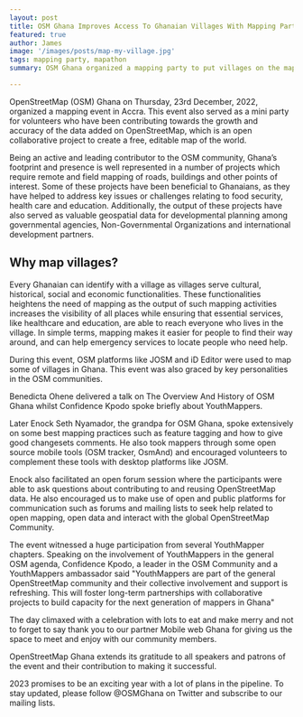 ```yaml
---
layout: post
title: OSM Ghana Improves Access To Ghanaian Villages With Mapping Party 
featured: true
author: James
image: '/images/posts/map-my-village.jpg'
tags: mapping party, mapathon
summary: OSM Ghana organized a mapping party to put villages on the map and round off the year 2022 in style. 

---
```


OpenStreetMap (OSM) Ghana on Thursday,  23rd December, 2022, organized a mapping event in Accra. This event also served as a mini party for volunteers who have been contributing towards the growth and accuracy of the data added on OpenStreetMap, which is an open collaborative project to create a free, editable map of the world. 

Being an active and leading contributor to the OSM community, Ghana’s footprint and presence is well represented in a number of projects which require remote and field  mapping of roads, buildings and other points of interest. Some of these projects have been beneficial to Ghanaians, as they have helped to address key issues or challenges relating to food security, health care and education. Additionally, the output of these projects have also served as valuable geospatial data for developmental planning among governmental agencies, Non-Governmental Organizations and international development partners.  

## Why map villages?

Every Ghanaian can identify with a village as villages serve cultural, historical, social and economic functionalities. These functionalities heightens the need of mapping as the output of such mapping activities increases the visibility of all places while ensuring that essential services, like healthcare and education, are able to reach everyone who lives in the village. In simple terms, mapping makes it easier for people to find their way around, and can help emergency services to locate people who need help.

During this event, OSM platforms like JOSM and iD Editor were used to map some of villages in Ghana. This event was also graced by key personalities in the OSM communities. 

Benedicta Ohene delivered a talk on The Overview And History of OSM Ghana whilst Confidence Kpodo spoke briefly about YouthMappers. 

Later Enock Seth Nyamador, the grandpa for OSM Ghana, spoke extensively on some best mapping practices such as feature tagging and how to give good changesets comments. He also took mappers through some open source mobile tools (OSM tracker, OsmAnd) and encouraged volunteers to complement these tools with desktop platforms like JOSM. 

Enock also facilitated an open forum session where the participants were able to ask questions about contributing to and reusing OpenStreetMap data. He also encouraged us to make use of open and public platforms for communication  such as forums and mailing lists to seek help related to open mapping, open data and interact with the global OpenStreetMap Community. 

The event witnessed a huge participation from several YouthMapper chapters. Speaking on the involvement of YouthMappers in the general OSM agenda, Confidence Kpodo,  a leader in the OSM Community and a YouthMappers ambassador said "YouthMappers are part of the general OpenStreetMap community and their collective involvement and support is refreshing. This will foster long-term partnerships with collaborative projects to build capacity for the next generation of mappers in Ghana"

The day climaxed with a celebration with lots to eat and make merry and not to forget to say thank you to our partner Mobile web Ghana for giving us the space to meet and enjoy with our community members.

OpenStreetMap Ghana extends its gratitude to all speakers and patrons of the event and their contribution to making it successful. 

2023 promises to be an exciting year with a lot of plans in the pipeline. To stay updated, please follow @OSMGhana on Twitter and subscribe to our mailing lists.  

